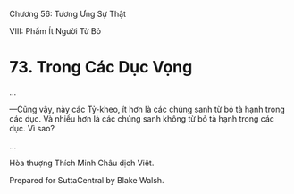  

Chương 56: Tương Ưng Sự Thật

VIII: Phẩm Ít Người Từ Bỏ

# 73\. Trong Các Dục Vọng

…

—Cũng vậy, này các Tỷ-kheo, ít hơn là các chúng sanh từ bỏ tà hạnh trong các dục. Và nhiều hơn là các chúng sanh không từ bỏ tà hạnh trong các dục. Vì sao?

…

Hòa thượng Thích Minh Châu dịch Việt.

Prepared for SuttaCentral by Blake Walsh.